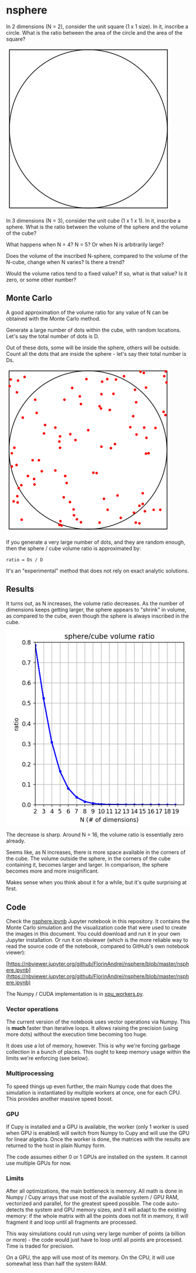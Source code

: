 # nsphere

In 2 dimensions (N = 2), consider the unit square (1 x 1 size). In it, inscribe a circle. What is the ratio between the area of the circle and the area of the square?

![empty slice](/images/empty_slice.png)

In 3 dimensions (N = 3), consider the unit cube (1 x 1 x 1). In it, inscribe a sphere. What is the ratio between the volume of the sphere and the volume of the cube?

What happens when N = 4? N = 5? Or when N is arbitrarily large?

Does the volume of the inscribed N-sphere, compared to the volume of the N-cube, change when N varies? Is there a trend?

Would the volume ratios tend to a fixed value? If so, what is that value? Is it zero, or some other number?

## Monte Carlo

A good approximation of the volume ratio for any value of N can be obtained with the Monte Carlo method.

Generate a large number of dots within the cube, with random locations. Let's say the total number of dots is D.

Out of these dots, some will be inside the sphere, others will be outside. Count all the dots that are inside the sphere - let's say their total number is Ds.

![slice with dots](/images/slice_with_dots.png)

If you generate a very large number of dots, and they are random enough, then the sphere / cube volume ratio is approximated by:

```
ratio = Ds / D
```

It's an "experimental" method that does not rely on exact analytic solutions.

## Results

It turns out, as N increases, the volume ratio decreases. As the number of dimensions keeps getting larger, the sphere appears to "shrink" in volume, as compared to the cube, even though the sphere is always inscribed in the cube.

![graph with ratios](/images/graph_with_ratios.png)

The decrease is sharp. Around N = 16, the volume ratio is essentially zero already.

Seems like, as N increases, there is more space available in the corners of the cube. The volume outside the sphere, in the corners of the cube containing it, becomes larger and larger. In comparison, the sphere becomes more and more insignificant.

Makes sense when you think about it for a while, but it's quite surprising at first.

## Code

Check the [nsphere.ipynb](https://github.com/FlorinAndrei/nsphere/blob/master/nsphere.ipynb) Jupyter notebook in this repository. It contains the Monte Carlo simulation and the visualization code that were used to create the images in this document. You could download and run it in your own Jupyter installation. Or run it on nbviewer (which is the more reliable way to read the source code of the notebook, compared to GitHub's own notebook viewer):

[https://nbviewer.jupyter.org/github/FlorinAndrei/nsphere/blob/master/nsphere.ipynb](https://nbviewer.jupyter.org/github/FlorinAndrei/nsphere/blob/master/nsphere.ipynb)

The Numpy / CUDA implementation is in [xpu_workers.py](https://github.com/FlorinAndrei/nsphere/blob/master/xpu_workers.py).

### Vector operations

The current version of the notebook uses vector operations via Numpy. This is **much** faster than iterative loops. It allows raising the precision (using more dots) without the execution time becoming too huge.

It does use a lot of memory, however. This is why we're forcing garbage collection in a bunch of places. This ought to keep memory usage within the limits we're enforcing (see below).

### Multiprocessing

To speed things up even further, the main Numpy code that does the simulation is instantiated by multiple workers at once, one for each CPU. This provides another massive speed boost.

### GPU

If Cupy is installed and a GPU is available, the worker (only 1 worker is used when GPU is enabled) will switch from Numpy to Cupy and will use the GPU for linear algebra. Once the worker is done, the matrices with the results are returned to the host in plain Numpy form.

The code assumes either 0 or 1 GPUs are installed on the system. It cannot use multiple GPUs for now.

### Limits

After all optimizations, the main bottleneck is memory. All math is done in Numpy / Cupy arrays that use most of the available system / GPU RAM, vectorized and parallel, for the greatest speed possible. The code auto-detects the system and GPU memory sizes, and it will adapt to the existing memory: if the whole matrix with all the points does not fit in memory, it will fragment it and loop until all fragments are processed.

This way simulations could run using very large number of points (a billion or more) - the code would just have to loop until all points are processed. Time is traded for precision.

On a GPU, the app will use most of its memory. On the CPU, it will use somewhat less than half the system RAM.
